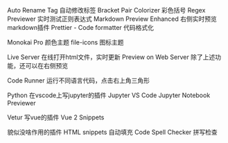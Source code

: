 Auto Rename Tag   自动修改标签
Bracket Pair Colorizer  彩色括号
Regex Previewer   实时测试正则表达式
Markdown Preview Enhanced   右侧实时预览markdown插件
Prettier - Code formatter   代码格式化

Monokai Pro   颜色主题
file-icons    图标主题

Live Server   在线打开html文件，实时更新
Preview on Web Server   除了上述功能，还可以在右侧预览

Code Runner   运行不同语言代码，点击右上角三角形

Python    在vscode上写jupyter的插件
Jupyter
VS Code Jupyter Notebook Previewer

Vetur   写vue的插件
Vue 2 Snippets

貌似没啥作用的插件
HTML snippets 自动填充
Code Spell Checker 拼写检查